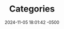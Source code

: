 ---
layout: categories
title:  "Categories"
date:   2024-11-05 18:01:42 -0500
permalink: /categories/
---